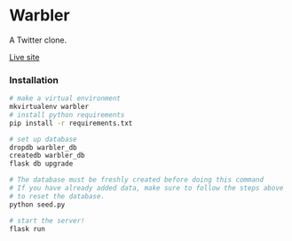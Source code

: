 # Warbler

A Twitter clone.

[Live site](https://thekelsonwarner.com/WarblerV2/)

### Installation

```sh
# make a virtual environment
mkvirtualenv warbler
# install python requirements
pip install -r requirements.txt

# set up database
dropdb warbler_db
createdb warbler_db
flask db upgrade

# The database must be freshly created before doing this command
# If you have already added data, make sure to follow the steps above
# to reset the database.
python seed.py

# start the server!
flask run
```


